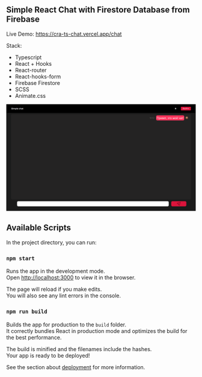 
## Simple React Chat with Firestore Database from Firebase
Live Demo: https://cra-ts-chat.vercel.app/chat

Stack: 
- Typescript
- React + Hooks
- React-router
- React-hooks-form
- Firebase Firestore
- SCSS
- Animate.css

<p align="center">
<img alt='Превью' src="https://github.com/awaynell/cra-ts-chat/blob/master/docs/chat1.png">
</p>


## Available Scripts

In the project directory, you can run:

### `npm start`

Runs the app in the development mode.\
Open [http://localhost:3000](http://localhost:3000) to view it in the browser.

The page will reload if you make edits.\
You will also see any lint errors in the console.


### `npm run build`

Builds the app for production to the `build` folder.\
It correctly bundles React in production mode and optimizes the build for the best performance.

The build is minified and the filenames include the hashes.\
Your app is ready to be deployed!

See the section about [deployment](https://facebook.github.io/create-react-app/docs/deployment) for more information.


